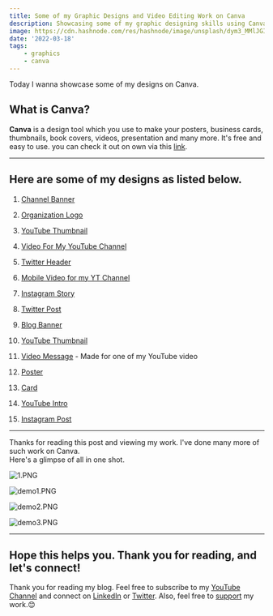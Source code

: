 ```yaml
---
title: Some of my Graphic Designs and Video Editing Work on Canva
description: Showcasing some of my graphic designing skills using Canva. CAnva is a great tool..
image: https://cdn.hashnode.com/res/hashnode/image/unsplash/dym3_MMlJGI/upload/v1647621037404/fAwPtFxR0.jpeg
date: '2022-03-18'
tags: 
    - graphics
    - canva
---
```


Today I wanna showcase some of my designs on Canva.

## What is Canva?
**Canva** is a design tool which you use to make your posters, business cards, thumbnails, book covers, videos, presentation and many more. It's free and easy to use. you can check it out on own via this [link](https://www.canva.com/).

---

## Here are some of my designs as listed below. 

1.  [Channel Banner](https://www.canva.com/design/DAE4-GE9ixw/OEY74Vlb4z3qVc1fqkCocA/view?utm_content=DAE4-GE9ixw&utm_campaign=designshare&utm_medium=link&utm_source=homepage_design_menu)

2. [Organization Logo](https://www.canva.com/design/DAE3H__b9HU/rhWZUFnKPynI4GDziH1VoQ/view?utm_content=DAE3H__b9HU&utm_campaign=designshare&utm_medium=link&utm_source=homepage_design_menu)

3. [YouTube Thumbnail](https://www.canva.com/design/DAE5oyXGVDE/7ZmbHnnbDvoaI6bq8Ewy0A/view?utm_content=DAE5oyXGVDE&utm_campaign=designshare&utm_medium=link&utm_source=homepage_design_menu)

4. [Video For My YouTube Channel](https://www.canva.com/design/DAE5hsNtifE/w1x5tdM2byLOhqBLSO41Bw/watch?utm_content=DAE5hsNtifE&utm_campaign=designshare&utm_medium=link&utm_source=homepage_design_menu)

5. [Twitter Header](https://www.canva.com/design/DAE5clBPkFc/84FuYdR_A2xGicv-31CPPA/view?utm_content=DAE5clBPkFc&utm_campaign=designshare&utm_medium=link&utm_source=homepage_design_menu)

6. [Mobile Video for my YT Channel](https://www.canva.com/design/DAE2174x-Rk/frygzykVQuuX4N9rfQcI-w/watch?utm_content=DAE2174x-Rk&utm_campaign=designshare&utm_medium=link&utm_source=homepage_design_menu)

7. [Instagram Story](https://www.canva.com/design/DAEzhXUpemQ/Srmi-6ZtyA-5Vdh_SYr7KA/view?utm_content=DAEzhXUpemQ&utm_campaign=designshare&utm_medium=link&utm_source=homepage_design_menu)

8. [Twitter Post](https://www.canva.com/design/DAE2E8k0rTw/cRCAFbdgxIqjQ47vOOwHzg/view?utm_content=DAE2E8k0rTw&utm_campaign=designshare&utm_medium=link&utm_source=homepage_design_menu)

9. [Blog Banner](https://www.canva.com/design/DAE2PpSlClI/ue7us41143y-ujXlgKHrhg/view?utm_content=DAE2PpSlClI&utm_campaign=designshare&utm_medium=link&utm_source=homepage_design_menu)

10. [YouTube Thumbnail](https://www.canva.com/design/DAEz0q-IFHQ/a78UZKP4-96gYFdn55ZM3w/view?utm_content=DAEz0q-IFHQ&utm_campaign=designshare&utm_medium=link&utm_source=homepage_design_menu)

11. [Video Message](https://www.canva.com/design/DAEs_M_HRAY/nk3BLEC5eYgdz9TEWgO6oA/watch?utm_content=DAEs_M_HRAY&utm_campaign=designshare&utm_medium=link&utm_source=homepage_design_menu) - Made for one of my YouTube video

12. [Poster](https://www.canva.com/design/DAElgNWs_U8/yCHbcBg9GpDWyL7BEHsFAA/view?utm_content=DAElgNWs_U8&utm_campaign=designshare&utm_medium=link&utm_source=homepage_design_menu)

13. [Card](https://www.canva.com/design/DAEkno3J7JU/RIN1NYnpYzHEhQP5oaMDJA/view?utm_content=DAEkno3J7JU&utm_campaign=designshare&utm_medium=link&utm_source=homepage_design_menu)

14. [YouTube Intro](https://www.canva.com/design/DAErx-iyFa4/guz3niwT8L9F9KRaYpSs_Q/view?utm_content=DAErx-iyFa4&utm_campaign=designshare&utm_medium=link&utm_source=homepage_design_menu)

15. [Instagram Post](https://www.canva.com/design/DAEtEWGTQTQ/iwpeu3_1-gLIixBGyAcbmA/view?utm_content=DAEtEWGTQTQ&utm_campaign=designshare&utm_medium=link&utm_source=homepage_design_menu)

---

Thanks for reading this post and viewing my work. I've done many more of such work on Canva.                                            
Here's a glimpse of all in one shot.

![1.PNG](https://project-assets.showwcase.com/18151/1647618364361-1.PNG)

![demo1.PNG](https://project-assets.showwcase.com/18151/1647618639835-demo1.PNG)

![demo2.PNG](https://project-assets.showwcase.com/18151/1647618649289-demo2.PNG)

![demo3.PNG](https://project-assets.showwcase.com/18151/1647618662027-demo3.PNG)

---

## Hope this helps you. Thank you for reading, and let's connect!
Thank you for reading my blog. Feel free to subscribe to my [YouTube Channel](https://www.youtube.com/channel/UCsuzc8lqAbgUYo4yzpjtfSw) and connect on [LinkedIn](https://www.linkedin.com/in/susmita-dey-15a15a210/) or [Twitter](https://twitter.com/its_SusmitaDey).
Also, feel free to [support](https://susmitadey.hashnode.dev/sponsor) my work.😊